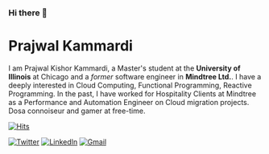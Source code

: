 ### Hi there 👋

# Prajwal Kammardi

I am Prajwal Kishor Kammardi, a Master's student at the **University of Illinois** at Chicago and a *former* software engineer in **Mindtree Ltd.**. I have a deeply interested in Cloud Computing, Functional Programming, Reactive Programming. In the past, I have worked for Hospitality Clients at Mindtree as a Performance and Automation Engineer on Cloud migration projects. Dosa connoiseur and gamer at free-time. 


[![Hits](https://hits.seeyoufarm.com/api/count/incr/badge.svg?url=https%3A%2F%2Fgithub.com%2Fprajwalkk&count_bg=%2379C83D&title_bg=%23555555&icon=&icon_color=%23E7E7E7&title=hits&edge_flat=false)](https://hits.seeyoufarm.com) <br />

[![Twitter](https://img.shields.io/badge/Twitter-1DA1F2?style=for-the-badge&logo=twitter&logoColor=white)](https://twitter.com/prajwalkk95)
[![LinkedIn](https://img.shields.io/badge/LinkedIn-0077B5?style=for-the-badge&logo=linkedin&logoColor=white)](https://linkedin.com/in/prajwalkkammardi)
[![Gmail](https://img.shields.io/badge/Gmail-D14836?style=for-the-badge&logo=gmail&logoColor=white)](mailto:prajwalkkammardi@gmail.com?subject=[Github])

<!--
**prajwalkk/prajwalkk** is a ✨ _special_ ✨ repository because its `README.md` (this file) appears on your GitHub profile.

Here are some ideas to get you started:

- 🔭 I’m currently working on ...
- 🌱 I’m currently learning ...
- 👯 I’m looking to collaborate on ...
- 🤔 I’m looking for help with ...
- 💬 Ask me about ...
- 📫 How to reach me: ...
- 😄 Pronouns: ...
- ⚡ Fun fact: ...
-->
